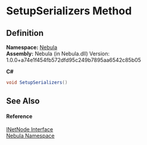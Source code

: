 # SetupSerializers Method




## Definition
**Namespace:** <a href="N_Nebula">Nebula</a>  
**Assembly:** Nebula (in Nebula.dll) Version: 1.0.0+a74e1f454fb572dfd95c249b7895aa6542c85b05

**C#**
``` C#
void SetupSerializers()
```



## See Also


#### Reference
<a href="T_Nebula_INetNode">INetNode Interface</a>  
<a href="N_Nebula">Nebula Namespace</a>  
